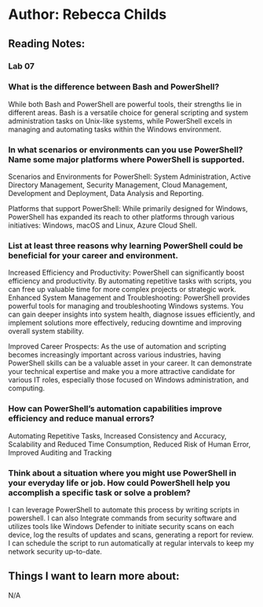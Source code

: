 # Author: Rebecca Childs
## Reading Notes:
### Lab 07
### What is the difference between Bash and PowerShell?
While both Bash and PowerShell are powerful tools, their strengths lie in different areas. Bash is a versatile choice for general scripting and system administration tasks on Unix-like systems, while PowerShell excels in managing and automating tasks within the Windows environment.
### In what scenarios or environments can you use PowerShell? Name some major platforms where PowerShell is supported.
Scenarios and Environments for PowerShell:
System Administration, Active Directory Management, Security Management, Cloud Management, Development and Deployment, Data Analysis and Reporting.

Platforms that support PowerShell:
While primarily designed for Windows, PowerShell has expanded its reach to other platforms through various initiatives:
Windows, macOS and Linux, Azure Cloud Shell.

### List at least three reasons why learning PowerShell could be beneficial for your career and environment.
Increased Efficiency and Productivity: PowerShell can significantly boost efficiency and productivity. By automating repetitive tasks with scripts, you can free up valuable time for more complex projects or strategic work.
Enhanced System Management and Troubleshooting: PowerShell provides powerful tools for managing and troubleshooting Windows systems. You can gain deeper insights into system health, diagnose issues efficiently, and implement solutions more effectively, reducing downtime and improving overall system stability.

Improved Career Prospects: As the use of automation and scripting becomes increasingly important across various industries, having PowerShell skills can be a valuable asset in your career. It can demonstrate your technical expertise and make you a more attractive candidate for various IT roles, especially those focused on Windows administration, and computing.
### How can PowerShell’s automation capabilities improve efficiency and reduce manual errors?
Automating Repetitive Tasks, Increased Consistency and Accuracy, Scalability and Reduced Time Consumption, Reduced Risk of Human Error, Improved Auditing and Tracking

### Think about a situation where you might use PowerShell in your everyday life or job. How could PowerShell help you accomplish a specific task or solve a problem?
I can leverage PowerShell to automate this process by writing scripts in powershell. I can also Integrate commands from security software and utilizes tools like Windows Defender to initiate security scans on each device, log the results of updates and scans, generating a report for review. I can schedule the script to run automatically at regular intervals to keep my network security up-to-date.
## Things I want to learn more about:
N/A